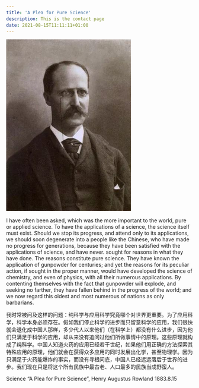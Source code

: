 ```yaml
---
title: 'A Plea for Pure Science'
description: This is the contact page
date: 2021-08-15T11:11:11+01:00
---
```


![""](img/Rowland.png "dad ")

I have often been asked, which was the more important to the world, pure or applied science. To have the applications of a science, the science itself must exist. Should we stop its progress, and attend only to its applications, we should soon degenerate into a people like the Chinese, who have made no progress for generations, because they have been satisfied with the applications of science, and have never. sought for reasons in what they have done. The reasons constitute pure science. They have known the application of gunpowder for centuries; and yet the reasons for its peculiar action, if sought in the proper manner, would have developed the science of chemistry, and even of physics, with all their numerous applications. By contenting themselves with the fact that gunpowder will explode, and seeking no farther, they have fallen behind in the progress of the world; and we now regard this oldest and most numerous of nations as only barbarians.

我时常被问及这样的问题：纯科学与应用科学究竟哪个对世界更重要。为了应用科学，科学本身必须存在。假如我们停止科学的进步而只留意科学的应用，我们很快就会退化成中国人那样，多少代人以来他们（在科学上）都没有什么进步，因为他们只满足于科学的应用，却从来没有追问过他们所做事情中的原理。这些原理就构成了纯科学。中国人知道火药的应用已经若干世纪，如果他们用正确的方法探索其特殊应用的原理，他们就会在获得众多应用的同时发展出化学，甚至物理学。因为只满足于火药能爆炸的事实，而没有寻根问底，中国人已经远远落后于世界的进步。我们现在只是将这个所有民族中最古老、人口最多的民族当成野蛮人。

Science “A Plea for Pure Science”, Henry Augustus Rowland 1883.8.15